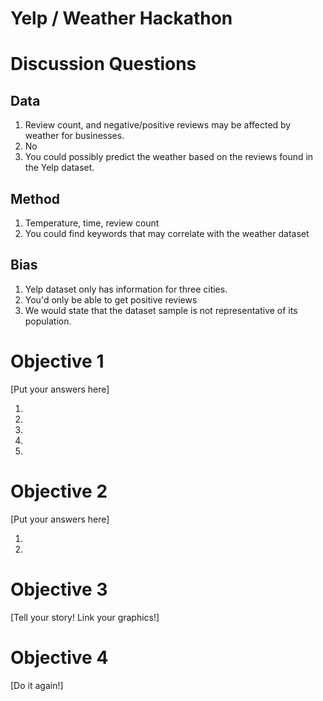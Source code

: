 # Yelp / Weather Hackathon

# Discussion Questions

## Data

1. Review count, and negative/positive reviews may be affected by weather for businesses.
2. No
3. You could possibly predict the weather based on the reviews found in the Yelp dataset.

## Method

1. Temperature, time, review count
2. You could find keywords that may correlate with the weather dataset

## Bias

1. Yelp dataset only has information for three cities.
2. You'd only be able to get positive reviews
3. We would state that the dataset sample is not representative of its population.

# Objective 1
[Put your answers here]

1.
2.
3.
4.
5.

# Objective 2
[Put your answers here]

1.
2.


# Objective 3

[Tell your story!  Link your graphics!]

# Objective 4

[Do it again!]


